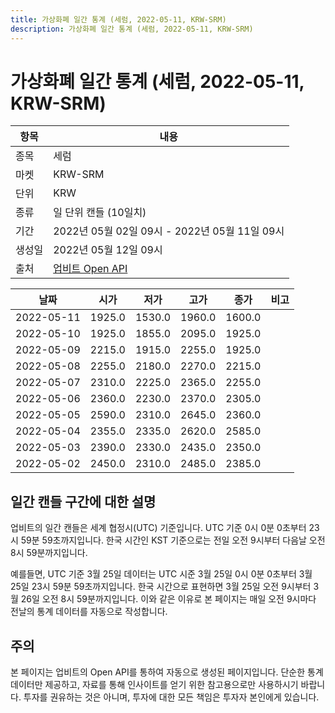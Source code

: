 ```yaml
---
title: 가상화폐 일간 통계 (세럼, 2022-05-11, KRW-SRM)
description: 가상화폐 일간 통계 (세럼, 2022-05-11, KRW-SRM)
---
```



가상화폐 일간 통계 (세럼, 2022-05-11, KRW-SRM)
===

|항목|내용|
|--|--|
|종목|세럼|
|마켓|KRW-SRM|
|단위|KRW|
|종류|일 단위 캔들 (10일치)|
|기간|2022년 05월 02일 09시 - 2022년 05월 11일 09시|
|생성일|2022년 05월 12일 09시|
|출처|[업비트 Open API](https://docs.upbit.com)|


|날짜|시가|저가|고가|종가|비고|
|--|--|--|--|--|--|
|2022-05-11|1925.0|1530.0|1960.0|1600.0|    |
|2022-05-10|1925.0|1855.0|2095.0|1925.0|    |
|2022-05-09|2215.0|1915.0|2255.0|1925.0|    |
|2022-05-08|2255.0|2180.0|2270.0|2215.0|    |
|2022-05-07|2310.0|2225.0|2365.0|2255.0|    |
|2022-05-06|2360.0|2230.0|2370.0|2305.0|    |
|2022-05-05|2590.0|2310.0|2645.0|2360.0|    |
|2022-05-04|2355.0|2335.0|2620.0|2585.0|    |
|2022-05-03|2390.0|2330.0|2435.0|2350.0|    |
|2022-05-02|2450.0|2310.0|2485.0|2385.0|    |


일간 캔들 구간에 대한 설명
---


업비트의 일간 캔들은 세계 협정시(UTC) 기준입니다. 
UTC 기준 0시 0분 0초부터 23시 59분 59초까지입니다. 
한국 시간인 KST 기준으로는 전일 오전 9시부터 다음날 오전 8시 59분까지입니다. 


예를들면, UTC 기준 3월 25일 데이터는 UTC 시준 3월 25일 0시 0분 0초부터 3월 25일 23시 59분 59초까지입니다. 
한국 시간으로 표현하면 3월 25일 오전 9시부터 3월 26일 오전 8시 59분까지입니다. 
이와 같은 이유로 본 페이지는 매일 오전 9시마다 전날의 통계 데이터를 자동으로 작성합니다. 


주의
---


본 페이지는 업비트의 Open API를 통하여 자동으로 생성된 페이지입니다. 
단순한 통계 데이터만 제공하고, 자료를 통해 인사이트를 얻기 위한 참고용으로만 사용하시기 바랍니다. 
투자를 권유하는 것은 아니며, 투자에 대한 모든 책임은 투자자 본인에게 있습니다. 
